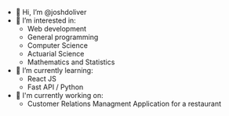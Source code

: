 - 👋 Hi, I’m @joshdoliver
- 👀 I’m interested in:
    - Web development
    - General programming
    - Computer Science
    - Actuarial Science
    - Mathematics and Statistics
- 🌱 I’m currently learning:
    - React JS
    - Fast API / Python
- 🚀 I'm currently working on:
    - Customer Relations Managment Application for a restaurant


<!---
joshdoliver/joshdoliver is a ✨ special ✨ repository because its `README.md` (this file) appears on your GitHub profile.
You can click the Preview link to take a look at your changes.
--->
